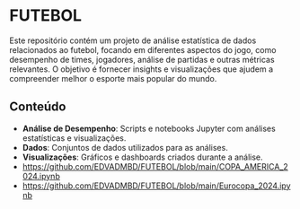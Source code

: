 # FUTEBOL

Este repositório contém um projeto de análise estatística de dados relacionados ao futebol, focando em diferentes aspectos do jogo, como desempenho de times, jogadores, análise de partidas e outras métricas relevantes. O objetivo é fornecer insights e visualizações que ajudem a compreender melhor o esporte mais popular do mundo.

## Conteúdo

- **Análise de Desempenho**: Scripts e notebooks Jupyter com análises estatísticas e visualizações.
- **Dados**: Conjuntos de dados utilizados para as análises.
- **Visualizações**: Gráficos e dashboards criados durante a análise.
- https://github.com/EDVADMBD/FUTEBOL/blob/main/COPA_AMERICA_2024.ipynb
- https://github.com/EDVADMBD/FUTEBOL/blob/main/Eurocopa_2024.ipynb
